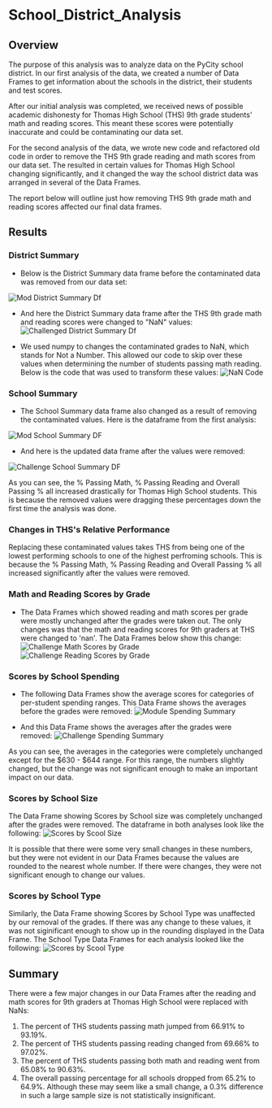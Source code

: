 # School_District_Analysis

## Overview
The purpose of this analysis was to analyze data on the PyCity school district. In our first analysis of the data, we created a number of Data Frames to get information about the schools in the district, their students and test scores. 

After our initial analysis was completed, we received news of possible academic dishonesty for Thomas High School (THS) 9th grade students' math and reading scores. This meant these scores were potentially inaccurate and could be contaminating our data set. 

For the second analysis of the data, we wrote new code and refactored old code in order to remove the THS 9th grade reading and math scores from our data set. The resulted in certain values for Thomas High School changing significantly, and it changed the way the school district data was arranged in several of the Data Frames. 

The report below will outline just how removing THS 9th grade math and reading scores affected our final data frames. 

## Results

### District Summary
- Below is the District Summary data frame before the contaminated data was removed from our data set: 

![Mod District Summary Df](/Resources/module_df_ss/m_district_summary_df.png)

- And here the District Summary data frame after the THS 9th grade math and reading scores were changed to "NaN" values: 
![Challenged District Summary Df](/Resources/challenge_df_ss/c_district_summary_df.png)


- We used numpy to changes the contaminated grades to NaN, which stands for Not a Number. This allowed our code to skip over these values when determining the number of students passing math reading. Below is the code that was used to transform these values: 
![NaN Code](/Resources/code_ss/nan_code.png)

### School Summary
- The School Summary data frame also changed as a result of removing the contaminated values. Here is the dataframe from the first analysis:

![Mod School Summary DF](/Resources/module_df_ss/m_school_summary_df.png)
- And here is the updated data frame after the values were removed:

![Challenge School Summary DF](/Resources/challenge_df_ss/c_school_summary_df.png)

As you can see, the % Passing Math, % Passing Reading and Overall Passing % all increased drastically for Thomas High School students. This is because the removed values were dragging these percentages down the first time the analysis was done. 

### Changes in THS's Relative Performance
Replacing these contaminated values takes THS from being one of the lowest performing  schools to one of the highest perfroming schools. This is because the % Passing Math, % Passing Reading and Overall Passing % all increased significantly after the values were removed. 

### Math and Reading Scores by Grade
- The Data Frames which showed reading and math scores per grade were mostly unchanged after the grades were taken out. The only changes was that the math and reading scores for 9th graders at THS were changed to 'nan'. The Data Frames below show this change: 
![Challenge Math Scores by Grade](/Resources/challenge_df_ss/c_math_scores_per_grade.png)
![Challenge Reading Scores by Grade](/Resources/challenge_df_ss/c_reading_scores_per_grade.png)

### Scores by School Spending
- The following Data Frames show the average scores for categories of per-student spending ranges. This Data Frame shows the averages before the grades were removed: 
![Module Spending Summary](/Resources/module_df_ss/m_spending_summary_df.png)


- And this Data Frame shows the averages after the grades were removed:
![Challenge Spending Summary](/Resources/challenge_df_ss/c_spending_summary_df.png)

As you can see, the averages in the categories were completely unchanged except for the $630 - $644 range. For this range, the numbers slightly changed, but the change was not significant enough to make an important impact on our data. 

### Scores by School Size
The Data Frame showing Scores by School size was completely unchanged after the grades were removed. The dataframe in both analyses look like the following: 
![Scores by Scool Size](/Resources/challenge_df_ss/c_size_summary_df.png)

It is possible that there were some very small changes in these numbers, but they were not evident in our Data Frames because the values are rounded to the nearest whole number. If there were changes, they were not significant enough to change our values. 

### Scores by School Type
Similarly, the Data Frame showing Scores by School Type was unaffected by our removal of the grades. If there was any change to these values, it was not siginificant enough to show up in the rounding displayed in the Data Frame. The School Type Data Frames for each analysis looked like the following: 
![Scores by Scool Type](/Resources/challenge_df_ss/c_type_summary_df.png)

## Summary
There were a few major changes in our Data Frames after the reading and math scores for 9th graders at Thomas High School were replaced with NaNs:
1. The percent of THS students passing math jumped from 66.91% to 93.19%. 
2. The percent of THS students passing reading changed from 69.66% to 97.02%. 
3. The percent of THS students passing both math and reading went from 65.08% to 90.63%. 
4. The overall passing percentage for all schools dropped from 65.2% to 64.9%. Although these may seem like a small change, a 0.3% difference in such a large sample size is not statistically insignificant. 
